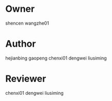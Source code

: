 # Owner
shencen
wangzhe01

# Author 
hejianbing
gaopeng
chenxi01
dengwei
liusiming

# Reviewer
chenxi01
dengwei
liusiming